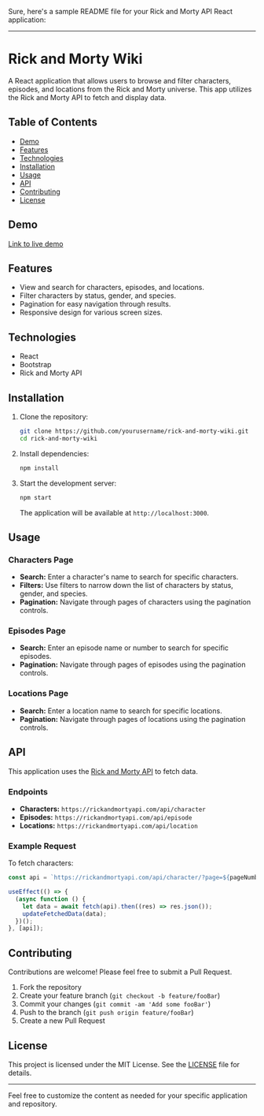 Sure, here's a sample README file for your Rick and Morty API React application:

---

# Rick and Morty Wiki

A React application that allows users to browse and filter characters, episodes, and locations from the Rick and Morty universe. This app utilizes the Rick and Morty API to fetch and display data.

## Table of Contents
- [Demo](#demo)
- [Features](#features)
- [Technologies](#technologies)
- [Installation](#installation)
- [Usage](#usage)
- [API](#api)
- [Contributing](#contributing)
- [License](#license)

## Demo
[Link to live demo](#)

## Features
- View and search for characters, episodes, and locations.
- Filter characters by status, gender, and species.
- Pagination for easy navigation through results.
- Responsive design for various screen sizes.

## Technologies
- React
- Bootstrap
- Rick and Morty API

## Installation
1. Clone the repository:
    ```bash
    git clone https://github.com/yourusername/rick-and-morty-wiki.git
    cd rick-and-morty-wiki
    ```

2. Install dependencies:
    ```bash
    npm install
    ```

3. Start the development server:
    ```bash
    npm start
    ```

    The application will be available at `http://localhost:3000`.

## Usage
### Characters Page
- **Search:** Enter a character's name to search for specific characters.
- **Filters:** Use filters to narrow down the list of characters by status, gender, and species.
- **Pagination:** Navigate through pages of characters using the pagination controls.

### Episodes Page
- **Search:** Enter an episode name or number to search for specific episodes.
- **Pagination:** Navigate through pages of episodes using the pagination controls.

### Locations Page
- **Search:** Enter a location name to search for specific locations.
- **Pagination:** Navigate through pages of locations using the pagination controls.

## API
This application uses the [Rick and Morty API](https://rickandmortyapi.com/) to fetch data.

### Endpoints
- **Characters:** `https://rickandmortyapi.com/api/character`
- **Episodes:** `https://rickandmortyapi.com/api/episode`
- **Locations:** `https://rickandmortyapi.com/api/location`

### Example Request
To fetch characters:
```javascript
const api = `https://rickandmortyapi.com/api/character/?page=${pageNumber}&name=${search}&status=${status}&gender=${gender}`;

useEffect(() => {
  (async function () {
    let data = await fetch(api).then((res) => res.json());
    updateFetchedData(data);
  })();
}, [api]);
```

## Contributing
Contributions are welcome! Please feel free to submit a Pull Request.

1. Fork the repository
2. Create your feature branch (`git checkout -b feature/fooBar`)
3. Commit your changes (`git commit -am 'Add some fooBar'`)
4. Push to the branch (`git push origin feature/fooBar`)
5. Create a new Pull Request

## License
This project is licensed under the MIT License. See the [LICENSE](LICENSE) file for details.

---

Feel free to customize the content as needed for your specific application and repository.